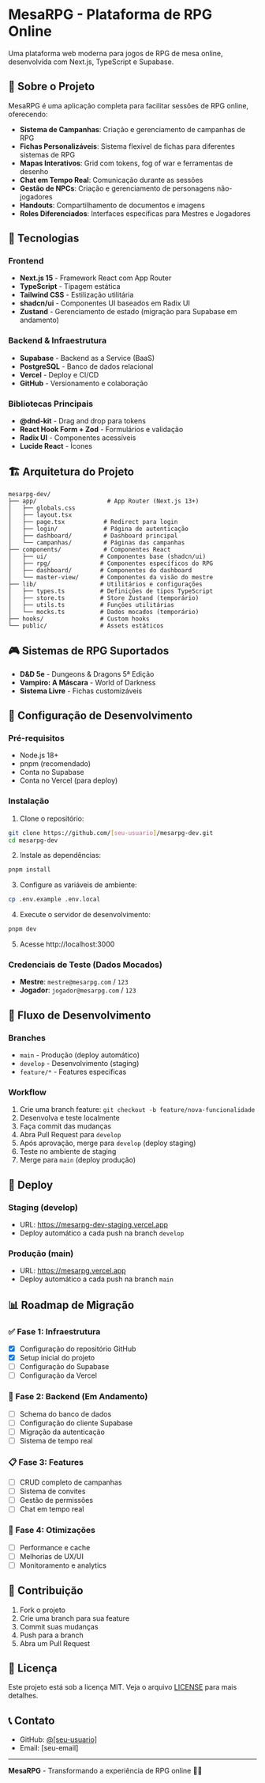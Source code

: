 # MesaRPG - Plataforma de RPG Online

Uma plataforma web moderna para jogos de RPG de mesa online, desenvolvida com Next.js, TypeScript e Supabase.

## 🎯 Sobre o Projeto

MesaRPG é uma aplicação completa para facilitar sessões de RPG online, oferecendo:

- **Sistema de Campanhas**: Criação e gerenciamento de campanhas de RPG
- **Fichas Personalizáveis**: Sistema flexível de fichas para diferentes sistemas de RPG
- **Mapas Interativos**: Grid com tokens, fog of war e ferramentas de desenho
- **Chat em Tempo Real**: Comunicação durante as sessões
- **Gestão de NPCs**: Criação e gerenciamento de personagens não-jogadores
- **Handouts**: Compartilhamento de documentos e imagens
- **Roles Diferenciados**: Interfaces específicas para Mestres e Jogadores

## 🚀 Tecnologias

### Frontend
- **Next.js 15** - Framework React com App Router
- **TypeScript** - Tipagem estática
- **Tailwind CSS** - Estilização utilitária
- **shadcn/ui** - Componentes UI baseados em Radix UI
- **Zustand** - Gerenciamento de estado (migração para Supabase em andamento)

### Backend & Infraestrutura
- **Supabase** - Backend as a Service (BaaS)
- **PostgreSQL** - Banco de dados relacional
- **Vercel** - Deploy e CI/CD
- **GitHub** - Versionamento e colaboração

### Bibliotecas Principais
- **@dnd-kit** - Drag and drop para tokens
- **React Hook Form + Zod** - Formulários e validação
- **Radix UI** - Componentes acessíveis
- **Lucide React** - Ícones

## 🏗️ Arquitetura do Projeto

```
mesarpg-dev/
├── app/                    # App Router (Next.js 13+)
│   ├── globals.css
│   ├── layout.tsx
│   ├── page.tsx           # Redirect para login
│   ├── login/             # Página de autenticação
│   ├── dashboard/         # Dashboard principal
│   └── campanhas/         # Páginas das campanhas
├── components/            # Componentes React
│   ├── ui/               # Componentes base (shadcn/ui)
│   ├── rpg/              # Componentes específicos do RPG
│   ├── dashboard/        # Componentes do dashboard
│   └── master-view/      # Componentes da visão do mestre
├── lib/                  # Utilitários e configurações
│   ├── types.ts          # Definições de tipos TypeScript
│   ├── store.ts          # Store Zustand (temporário)
│   ├── utils.ts          # Funções utilitárias
│   └── mocks.ts          # Dados mocados (temporário)
├── hooks/                # Custom hooks
└── public/               # Assets estáticos
```

## 🎮 Sistemas de RPG Suportados

- **D&D 5e** - Dungeons & Dragons 5ª Edição
- **Vampiro: A Máscara** - World of Darkness
- **Sistema Livre** - Fichas customizáveis

## 🔧 Configuração de Desenvolvimento

### Pré-requisitos
- Node.js 18+
- pnpm (recomendado)
- Conta no Supabase
- Conta no Vercel (para deploy)

### Instalação

1. Clone o repositório:
```bash
git clone https://github.com/[seu-usuario]/mesarpg-dev.git
cd mesarpg-dev
```

2. Instale as dependências:
```bash
pnpm install
```

3. Configure as variáveis de ambiente:
```bash
cp .env.example .env.local
```

4. Execute o servidor de desenvolvimento:
```bash
pnpm dev
```

5. Acesse http://localhost:3000

### Credenciais de Teste (Dados Mocados)
- **Mestre**: `mestre@mesarpg.com` / `123`
- **Jogador**: `jogador@mesarpg.com` / `123`

## 🌿 Fluxo de Desenvolvimento

### Branches
- `main` - Produção (deploy automático)
- `develop` - Desenvolvimento (staging)
- `feature/*` - Features específicas

### Workflow
1. Crie uma branch feature: `git checkout -b feature/nova-funcionalidade`
2. Desenvolva e teste localmente
3. Faça commit das mudanças
4. Abra Pull Request para `develop`
5. Após aprovação, merge para `develop` (deploy staging)
6. Teste no ambiente de staging
7. Merge para `main` (deploy produção)

## 🚀 Deploy

### Staging (develop)
- URL: https://mesarpg-dev-staging.vercel.app
- Deploy automático a cada push na branch `develop`

### Produção (main)
- URL: https://mesarpg.vercel.app
- Deploy automático a cada push na branch `main`

## 📊 Roadmap de Migração

### ✅ Fase 1: Infraestrutura
- [x] Configuração do repositório GitHub
- [x] Setup inicial do projeto
- [ ] Configuração do Supabase
- [ ] Configuração da Vercel

### 🔄 Fase 2: Backend (Em Andamento)
- [ ] Schema do banco de dados
- [ ] Configuração do cliente Supabase
- [ ] Migração da autenticação
- [ ] Sistema de tempo real

### 📋 Fase 3: Features
- [ ] CRUD completo de campanhas
- [ ] Sistema de convites
- [ ] Gestão de permissões
- [ ] Chat em tempo real

### 🎯 Fase 4: Otimizações
- [ ] Performance e cache
- [ ] Melhorias de UX/UI
- [ ] Monitoramento e analytics

## 🤝 Contribuição

1. Fork o projeto
2. Crie uma branch para sua feature
3. Commit suas mudanças
4. Push para a branch
5. Abra um Pull Request

## 📝 Licença

Este projeto está sob a licença MIT. Veja o arquivo [LICENSE](LICENSE) para mais detalhes.

## 📞 Contato

- GitHub: [@[seu-usuario]](https://github.com/[seu-usuario])
- Email: [seu-email]

---

**MesaRPG** - Transformando a experiência de RPG online 🎲✨
